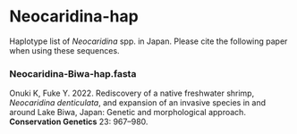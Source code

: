 # Neocaridina-hap
Haplotype list of *Neocaridina* spp. in Japan.
Please cite the following paper when using these sequences.

### Neocaridina-Biwa-hap.fasta
Onuki K, Fuke Y. 2022. Rediscovery of a native freshwater shrimp, *Neocaridina denticulata*, and expansion of an invasive species in and around Lake Biwa, Japan: Genetic and morphological approach. **Conservation Genetics** 23: 967–980.

